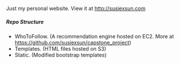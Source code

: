Just my personal website. View it at http://susiexsun.com

##### Repo Structure
* WhoToFollow. (A recommendation engine hosted on EC2. More at https://github.com/susiexsun/capstone_project)
* Templates. (HTML files hosted on S3)
* Static. (Modified bootstrap templates)
